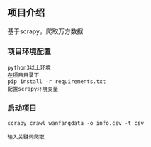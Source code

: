 

## 项目介绍
基于scrapy，爬取万方数据

### 项目环境配置

```
python3以上环境
在项目目录下
pip install -r requirements.txt
配置scrapy环境变量
```

### 启动项目

```
scrapy crawl wanfangdata -o info.csv -t csv

输入关键词爬取


```




